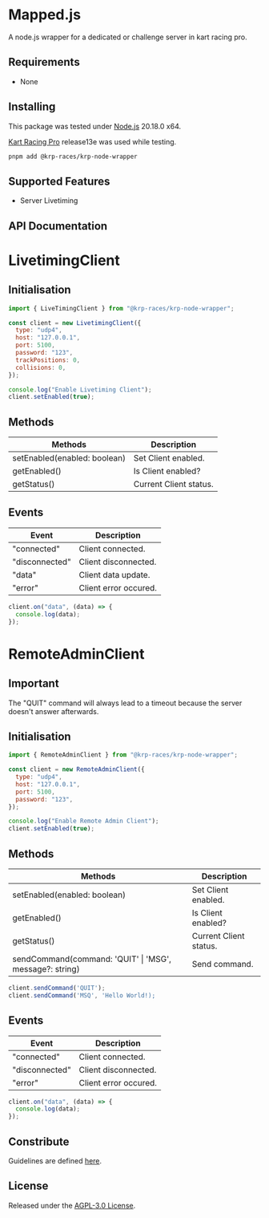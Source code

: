 # Mapped.js

A node.js wrapper for a dedicated or challenge server in kart racing pro.

## Requirements

- None

## Installing

This package was tested under [Node.js](https://nodejs.org/en) 20.18.0 x64.

[Kart Racing Pro](https://kartracing-pro.com) release13e was used while testing.

```sh
pnpm add @krp-races/krp-node-wrapper
```

## Supported Features

- Server Livetiming

## API Documentation

# LivetimingClient

## Initialisation

```js
import { LiveTimingClient } from "@krp-races/krp-node-wrapper";

const client = new LivetimingClient({
  type: "udp4",
  host: "127.0.0.1",
  port: 5100,
  password: "123",
  trackPositions: 0,
  collisions: 0,
});

console.log("Enable Livetiming Client");
client.setEnabled(true);
```

## Methods

| Methods                      | Description            |
| ---------------------------- | ---------------------- |
| setEnabled(enabled: boolean) | Set Client enabled.    |
| getEnabled()                 | Is Client enabled?     |
| getStatus()                  | Current Client status. |

## Events

| Event          | Description           |
| -------------- | --------------------- |
| "connected"    | Client connected.     |
| "disconnected" | Client disconnected.  |
| "data"         | Client data update.   |
| "error"        | Client error occured. |

```js
client.on("data", (data) => {
  console.log(data);
});
```

# RemoteAdminClient

## Important

The "QUIT" command will always lead to a timeout because the server doesn't answer afterwards.

## Initialisation

```js
import { RemoteAdminClient } from "@krp-races/krp-node-wrapper";

const client = new RemoteAdminClient({
  type: "udp4",
  host: "127.0.0.1",
  port: 5100,
  password: "123",
});

console.log("Enable Remote Admin Client");
client.setEnabled(true);
```

## Methods

| Methods                                                 | Description            |
| ------------------------------------------------------- | ---------------------- |
| setEnabled(enabled: boolean)                            | Set Client enabled.    |
| getEnabled()                                            | Is Client enabled?     |
| getStatus()                                             | Current Client status. |
| sendCommand(command: 'QUIT' \| 'MSG', message?: string) | Send command.          |

```js
client.sendCommand('QUIT');
client.sendCommand('MSQ', 'Hello World!);
```

## Events

| Event          | Description           |
| -------------- | --------------------- |
| "connected"    | Client connected.     |
| "disconnected" | Client disconnected.  |
| "error"        | Client error occured. |

```js
client.on("data", (data) => {
  console.log(data);
});
```

## Constribute

Guidelines are defined [here](https://github.com/krp-races/krp-node-wrapper/blob/main/CONTRIBUTING.md).

## License

Released under the [AGPL-3.0 License](https://github.com/krp-races/krp-node-wrapper/blob/main/LICENSE).
